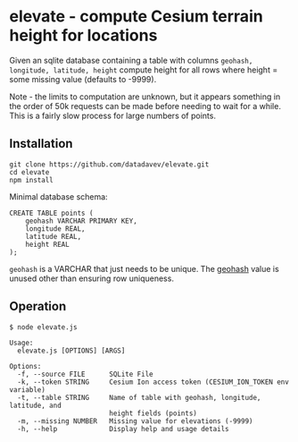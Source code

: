 # elevate - compute Cesium terrain height for locations

Given an sqlite database containing a table with columns
`geohash, longitude, latitude, height` compute height for all
rows where height = some missing value (defaults to -9999).

Note - the limits to computation are unknown, but it appears something in the order of
50k requests can be made before needing to wait for a while. This is a fairly slow 
process for large numbers of points.

## Installation

```
git clone https://github.com/datadavev/elevate.git
cd elevate
npm install
```

Minimal database schema:
```
CREATE TABLE points (
    geohash VARCHAR PRIMARY KEY, 
    longitude REAL, 
    latitude REAL, 
    height REAL
);
```

`geohash` is a VARCHAR that just needs to be unique. The [geohash](https://en.wikipedia.org/wiki/Geohash) value 
is unused other than ensuring row uniqueness.

## Operation

```
$ node elevate.js

Usage:
  elevate.js [OPTIONS] [ARGS]

Options:
  -f, --source FILE      SQLite File
  -k, --token STRING     Cesium Ion access token (CESIUM_ION_TOKEN env variable)
  -t, --table STRING     Name of table with geohash, longitude, latitude, and
                         height fields (points)
  -m, --missing NUMBER   Missing value for elevations (-9999)
  -h, --help             Display help and usage details
```

